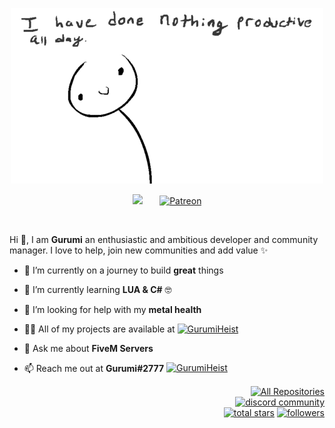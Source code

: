 <p align="center">
  <a href="https://discord.gg/EbUYr4RNq4"><img src="https://github.com/GurumiHeist/GurumiHeist/blob/main/productivity.png" align="top" width="auto" height="80%"/></a><br><br>
  <a href="https://discord.gg/EbUYr4RNq4" alt="Join our community"><img width="32px" src="https://i.imgur.com/OViZO8J.png"/></a>
  &#8287;&#8287;&#8287;&#8287;&#8287;
  <a href="https://www.patreon.com/"><img width="32px" alt="Patreon" title="Patreon" src="https://i.imgur.com/0uVwkoZ.png"/></a>
</p>

<br/>

<p>
  
Hi 👋, I am **Gurumi** an enthusiastic and ambitious developer and community manager. I love to help, join new communities and add value ✨

<div>


- 🔭 I’m currently on a journey to build **great** things

- 🌱 I’m currently learning **LUA & C#** 🤓

- 🤝 I’m looking for help with my **metal health**

- 👨‍💻 All of my projects are available at <a href="https://github.com/GurumiHeist?tab=repositories" target="blank"><img align="top" src="https://raw.githubusercontent.com/rahuldkjain/github-profile-readme-generator/master/src/images/icons/Social/github.svg" alt="GurumiHeist" height="20" width="30" /></a>

- 💬 Ask me about **FiveM Servers**

- 📫 Reach me out at **Gurumi#2777** <a href="https://discord.gg/EbUYr4RNq4" alt="Join our community"><img align="top" src="https://i.imgur.com/OViZO8J.png" alt="GurumiHeist" height="20" width="20" /></a>

</div>


<p align="right">
  <a href="https://github.com/GurumiHeist?tab=repositories&sort=stargazers"><img alt="All Repositories" title="All Repositories" src="https://custom-icon-badges.herokuapp.com/badge/-All%20Repos-2962FF?style=for-the-badge&logoColor=white&logo=repo"/></a><br>
  <a href="https://www.discord.gg/EbUYr4RNq4">
    <img alt="discord community" title="Join our community" src="https://custom-icon-badges.herokuapp.com/discord/1008029279847714956?color=%23E1AD0E&logo=comments&logoColor=white&style=for-the-badge&labelColor=C79600"/></a><br>
  <a href="https://github.com/GurumiHeist?tab=repositories&sort=stargazers">
    <img alt="total stars" title="Total stars on GitHub" src="https://custom-icon-badges.herokuapp.com/badge/dynamic/json?logo=star&host=formatted-dynamic-badges.herokuapp.com&formatter=metric&style=for-the-badge&color=55960c&labelColor=488207&label=stars&query=%24.stars&url=https%3A%2F%2Fapi.github-star-counter.workers.dev%2Fuser%2FGurumiHeist"/></a>
  <a href="https://github.com/GurumiHeist?tab=followers">
    <img alt="followers" title="Follow me on Github" src="https://custom-icon-badges.herokuapp.com/github/followers/GurumiHeist?color=236ad3&labelColor=1155ba&style=for-the-badge&logo=person-add&label=Follow&logoColor=white"/></a>
</p>

